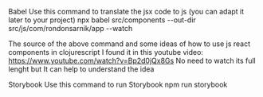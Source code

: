 Babel
Use this command to translate the jsx code to js (you can adapt it later to your project)
npx babel src/components --out-dir src/js/com/rondonsarnik/app --watch

The source of the above command and some ideas of how to use js react components in clojurescript I found it in this youtube video:
https://www.youtube.com/watch?v=Bp2d0jQx8Gs
No need to watch its full lenght but It can help to understand the idea

Storybook
Use this command to run Storybook
npm run storybook